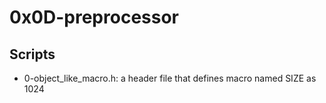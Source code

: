 # 0x0D-preprocessor

## Scripts

- 0-object_like_macro.h:
	a header file that defines macro named SIZE as 1024
